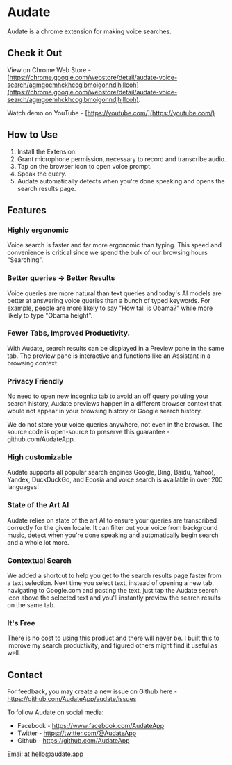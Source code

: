 # Audate
Audate is a chrome extension for making voice searches.

## Check it Out
View on Chrome Web Store - [https://chrome.google.com/webstore/detail/audate-voice-search/agmgoemhckhccgibmoigonndjhjllcoh](https://chrome.google.com/webstore/detail/audate-voice-search/agmgoemhckhccgibmoigonndjhjllcoh).

Watch demo on YouTube - [https://youtube.com/](https://youtube.com/)

## How to Use

1. Install the Extension.
2. Grant microphone permission, necessary to record and transcribe audio.
3. Tap on the browser icon to open voice prompt.
4. Speak the query.
5. Audate automatically detects when you're done speaking and opens the search results page.

## Features


### Highly ergonomic
Voice search is faster and far more ergonomic than typing. This speed and convenience is critical since we spend the bulk of our browsing hours "Searching".

### Better queries -> Better Results
Voice queries are more natural than text queries and today's AI models are better at answering voice queries than a bunch of typed keywords. For example, people are more likely to say "How tall is Obama?" while more likely to type "Obama height".

### Fewer Tabs, Improved Productivity.
With Audate, search results can be displayed in a Preview pane in the same tab. The preview pane is interactive and functions like an Assistant in a browsing context.

### Privacy Friendly
No need to open new incognito tab to avoid an off query poluting your search history, Audate previews happen in a different browser context that would not appear in your browsing history or Google search history.

We do not store your voice queries anywhere, not even in the browser. The source code is open-source to preserve this guarantee - github.com/AudateApp.

### High customizable
Audate supports all popular search engines Google, Bing, Baidu, Yahoo!, Yandex, DuckDuckGo, and Ecosia and voice search is available in over 200 languages!

### State of the Art AI
Audate relies on state of the art AI to ensure your queries are transcribed correctly for the given locale.  It can filter out your voice from background music, detect when you're done speaking and automatically begin search and a whole lot more.

### Contextual Search
We added a shortcut to help you get to the search results page faster from a text selection. Next time you select text, instead of opening a new tab, navigating to Google.com and pasting the text, just tap the Audate search icon above the selected text and you'll instantly preview the search results on the same tab.

### It's Free
There is no cost to using this product and there will never be. I built this to improve my search productivity, and figured others might find it useful as well.


## Contact

For feedback, you may create a new issue on Github here - https://github.com/AudateApp/audate/issues

To follow Audate on social media:
* Facebook - https://www.facebook.com/AudateApp
* Twitter - https://twitter.com/@AudateApp
* Github - https://github.com/AudateApp

Email at hello@audate.app
